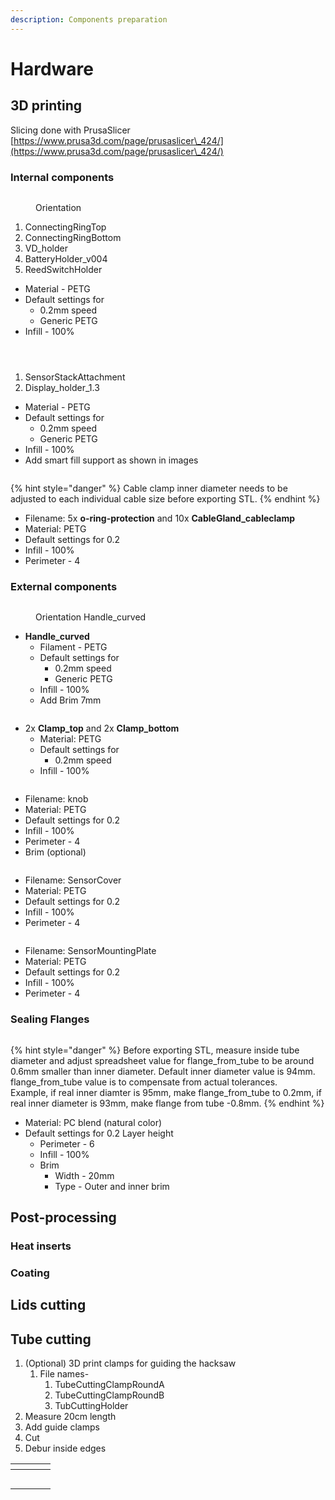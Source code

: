 ```yaml
---
description: Components preparation
---
```


# Hardware

## 3D printing

Slicing done with PrusaSlicer [https://www.prusa3d.com/page/prusaslicer\_424/](https://www.prusa3d.com/page/prusaslicer\_424/)

### Internal components

<figure><img src="../.gitbook/assets/Screenshot from 2024-08-01 09-39-46.png" alt=""><figcaption><p>Orientation</p></figcaption></figure>

1. ConnectingRingTop
2. ConnectingRingBottom
3. VD\_holder
4. BatteryHolder\_v004
5. ReedSwitchHolder

* Material - PETG
* Default settings for
  * 0.2mm speed
  * Generic PETG
* Infill - 100%

<div>

<figure><img src="../.gitbook/assets/Screenshot from 2024-08-01 09-41-25.png" alt=""><figcaption></figcaption></figure>

 

<figure><img src="../.gitbook/assets/Screenshot from 2024-08-01 09-41-12.png" alt=""><figcaption></figcaption></figure>

 

<figure><img src="../.gitbook/assets/Screenshot from 2024-08-01 09-41-06.png" alt=""><figcaption></figcaption></figure>

</div>

1. SensorStackAttachment
2. Display\_holder\_1.3

* Material - PETG
* Default settings for
  * 0.2mm speed
  * Generic PETG
* Infill - 100%
* Add smart fill support as shown in images

<figure><img src="../.gitbook/assets/Screenshot from 2024-08-01 10-09-46.png" alt=""><figcaption></figcaption></figure>

{% hint style="danger" %}
Cable clamp inner diameter needs to be adjusted to each individual cable size before exporting STL.
{% endhint %}

* Filename: 5x **o-ring-protection** and 10x **CableGland\_cableclamp**
* Material: PETG
* Default settings for 0.2
* Infill - 100%
* Perimeter - 4

### External components

<figure><img src="../.gitbook/assets/Screenshot from 2024-07-11 14-30-09.png" alt=""><figcaption><p>Orientation Handle_curved</p></figcaption></figure>

* **Handle\_curved**
  * Filament - PETG
  * Default settings for
    * 0.2mm speed
    * Generic PETG
  * Infill - 100%
  * Add Brim 7mm

<figure><img src="../.gitbook/assets/Screenshot from 2024-07-11 14-32-55.png" alt=""><figcaption></figcaption></figure>

* 2x **Clamp\_top** and 2x **Clamp\_bottom**
  * Material: PETG
  * Default settings for
    * 0.2mm speed
  * Infill - 100%

<figure><img src="../.gitbook/assets/Screenshot from 2024-08-01 10-03-59.png" alt=""><figcaption></figcaption></figure>

* Filename: knob
* Material: PETG
* Default settings for 0.2
* Infill - 100%
* Perimeter - 4
* Brim (optional)

<figure><img src="../.gitbook/assets/Screenshot from 2024-08-01 10-06-40.png" alt=""><figcaption></figcaption></figure>

* Filename: SensorCover
* Material: PETG
* Default settings for 0.2
* Infill - 100%
* Perimeter - 4

<figure><img src="../.gitbook/assets/Screenshot from 2024-08-01 10-07-12.png" alt=""><figcaption></figcaption></figure>

* Filename: SensorMountingPlate
* Material: PETG
* Default settings for 0.2
* Infill - 100%
* Perimeter - 4

### Sealing Flanges

<figure><img src="../.gitbook/assets/Screenshot from 2024-08-01 09-45-55.png" alt=""><figcaption></figcaption></figure>

{% hint style="danger" %}
Before exporting STL,  measure inside tube diameter and adjust spreadsheet value for flange\_from\_tube to be around 0.6mm smaller than inner diameter. Default inner diameter value is 94mm. flange\_from\_tube value is to compensate from actual tolerances. \
Example, if real inner diamter is 95mm, make flange\_from\_tube to 0.2mm, if real inner diameter is 93mm, make flange from tube -0.8mm.&#x20;
{% endhint %}

* Material: PC blend (natural color)
* Default settings for 0.2 Layer height
  * Perimeter - 6
  * Infill - 100%
  * Brim
    * Width - 20mm
    * Type - Outer and inner brim

## Post-processing

### Heat inserts

### Coating



## Lids cutting



## Tube cutting

1. (Optional) 3D print clamps for guiding the hacksaw
   1. File names-
      1. TubeCuttingClampRoundA
      2. TubeCuttingClampRoundB
      3. TubCuttingHolder
2. Measure 20cm length
3. Add guide clamps
4. Cut
5. Debur inside edges

<table data-card-size="large" data-view="cards"><thead><tr><th></th><th></th><th></th><th data-hidden data-card-cover data-type="files"></th></tr></thead><tbody><tr><td></td><td><img src="../.gitbook/assets/signal-2024-07-11-144226_002.jpeg" alt=""></td><td></td><td></td></tr><tr><td></td><td><img src="../.gitbook/assets/signal-2024-07-11-144226_003.jpeg" alt=""></td><td></td><td></td></tr><tr><td></td><td><img src="../.gitbook/assets/signal-2024-07-11-144226_004.jpeg" alt=""></td><td></td><td></td></tr><tr><td></td><td></td><td><img src="../.gitbook/assets/signal-2024-07-11-144226_005.jpeg" alt=""></td><td></td></tr><tr><td></td><td></td><td></td><td></td></tr></tbody></table>

